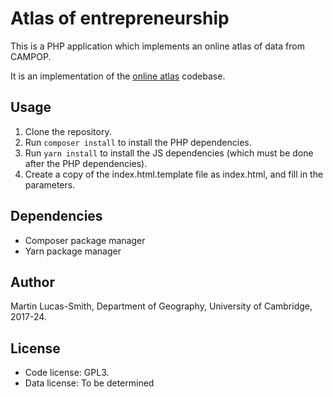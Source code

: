 # Atlas of entrepreneurship

This is a PHP application which implements an online atlas of data from CAMPOP.

It is an implementation of the [online atlas](https://github.com/campop/online-atlas) codebase.


Usage
-----

1. Clone the repository.
2. Run `composer install` to install the PHP dependencies.
3. Run `yarn install` to install the JS dependencies (which must be done after the PHP dependencies).
4. Create a copy of the index.html.template file as index.html, and fill in the parameters.


Dependencies
------------

* Composer package manager
* Yarn package manager


Author
------

Martin Lucas-Smith, Department of Geography, University of Cambridge, 2017-24.


License
-------

- Code license: GPL3.
- Data license: To be determined
